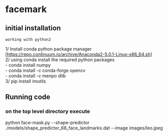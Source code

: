 # facemark </br>


## initial installation </br>
    working with python2
   1/ Install conda python package manager [https://repo.continuum.io/archive/Anaconda2-5.0.1-Linux-x86_64.sh] </br>
   2/ using conda install the required python packages </br>
      - conda install numpy </br>
      - conda install -c conda-forge opencv </br>
      - conda install -c menpo dlib </br>
   3/ pip install imutils </br>
   
   
## Running code </br>
 ### on the top level directory execute </br>
 python face-mask.py --shape-predictor ./models/shape_predictor_68_face_landmarks.dat --image images/leo.jpeg </br>
